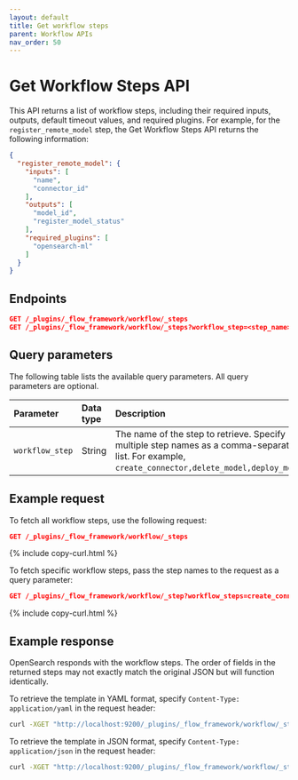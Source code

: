 ```yaml
---
layout: default
title: Get workflow steps
parent: Workflow APIs
nav_order: 50
---
```


# Get Workflow Steps API

This API returns a list of workflow steps, including their required inputs, outputs, default timeout values, and required plugins. For example, for the `register_remote_model` step, the Get Workflow Steps API returns the following information:

```json
{
  "register_remote_model": {
    "inputs": [
      "name",
      "connector_id"
    ],
    "outputs": [
      "model_id",
      "register_model_status"
    ],
    "required_plugins": [
      "opensearch-ml"
    ]
  }
}
``` 

## Endpoints

```json
GET /_plugins/_flow_framework/workflow/_steps
GET /_plugins/_flow_framework/workflow/_steps?workflow_step=<step_name>
``` 

## Query parameters

The following table lists the available query parameters. All query parameters are optional.

| Parameter | Data type | Description |
| :--- | :--- | :--- |
| `workflow_step` | String | The name of the step to retrieve. Specify multiple step names as a comma-separated list. For example, `create_connector,delete_model,deploy_model`. |

## Example request

To fetch all workflow steps, use the following request:

```json
GET /_plugins/_flow_framework/workflow/_steps
``` 
{% include copy-curl.html %}

To fetch specific workflow steps, pass the step names to the request as a query parameter:

```json
GET /_plugins/_flow_framework/workflow/_step?workflow_steps=create_connector,delete_model,deploy_model
```
{% include copy-curl.html %}


## Example response

OpenSearch responds with the workflow steps. The order of fields in the returned steps may not exactly match the original JSON but will function identically.

To retrieve the template in YAML format, specify `Content-Type: application/yaml` in the request header:

```bash
curl -XGET "http://localhost:9200/_plugins/_flow_framework/workflow/_steps" -H 'Content-Type: application/yaml'
```

To retrieve the template in JSON format, specify `Content-Type: application/json` in the request header:

```bash
curl -XGET "http://localhost:9200/_plugins/_flow_framework/workflow/_steps" -H 'Content-Type: application/json'
```
